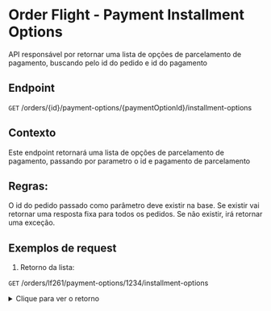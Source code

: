 # Order Flight - Payment Installment Options

API responsável por retornar uma lista de opções de parcelamento de pagamento, buscando pelo id do pedido e id do pagamento

## Endpoint

`GET` /orders/{id}/payment-options/{paymentOptionId}/installment-options


## Contexto

Este endpoint retornará uma lista de opções de parcelamento de pagamento, passando por parametro o id e pagamento de parcelamento

## Regras:

O id do pedido passado como parâmetro deve existir na base. Se existir vai retornar uma resposta fixa para todos os pedidos. Se não existir, irá retornar uma exceção.


## Exemplos de request

1. Retorno da lista:

`GET` /orders/lf261/payment-options/1234/installment-options

<details>
    <summary>Clique para ver o retorno</summary>
    <pre>
{
  "installmentOptions": [
    {
      "id": "12345",
      "currency": "PTS",
      "interest": 0,
      "parcels": 1,
      "amount": 38500
    }
  ]
}
</pre>
</details>